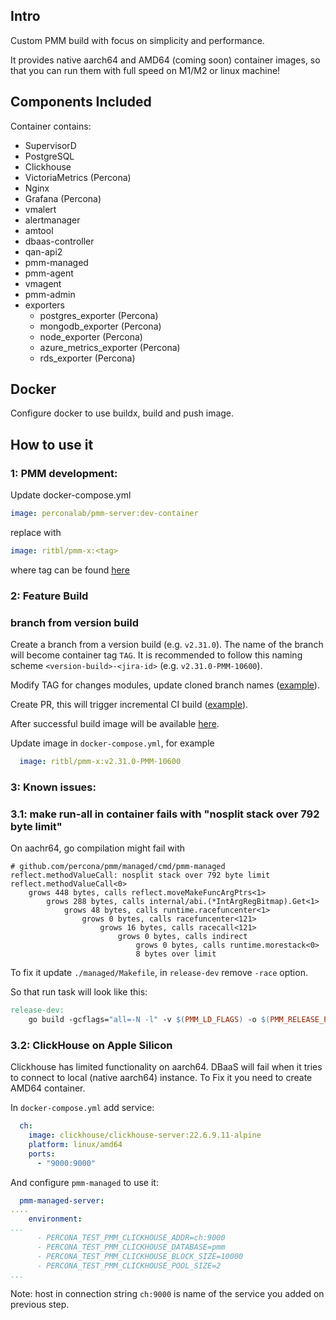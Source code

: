 ## Intro

Custom PMM build with focus on simplicity and performance.

It provides native aarch64 and AMD64 (coming soon) container images, so that you can run them with full speed on M1/M2 or linux machine! 

## Components Included

Container contains:
 - SupervisorD
 - PostgreSQL
 - Clickhouse
 - VictoriaMetrics (Percona)
 - Nginx
 - Grafana (Percona)
 - vmalert
 - alertmanager
 - amtool
 - dbaas-controller
 - qan-api2
 - pmm-managed
 - pmm-agent
 - vmagent
 - pmm-admin
 - exporters
   - postgres_exporter (Percona)
   - mongodb_exporter (Percona)
   - node_exporter (Percona)
   - azure_metrics_exporter (Percona)
   - rds_exporter (Percona)

## Docker 

Configure docker to use buildx, build and push image.

## How to use it

### 1: PMM development:

Update docker-compose.yml

```yaml
image: perconalab/pmm-server:dev-container
```

replace with

```yaml
image: ritbl/pmm-x:<tag>
```

where tag can be found [here](https://hub.docker.com/repository/registry-1.docker.io/ritbl/pmm-x/tags?page=1&ordering=last_updated) 

### 2: Feature Build

### branch from version build

Create a branch from a version build (e.g. `v2.31.0`). The name of the branch will become container tag `TAG`.
It is recommended to follow this naming scheme `<version-build>-<jira-id>` (e.g. `v2.31.0-PMM-10600`).

Modify TAG for changes modules, update cloned branch names ([example](https://github.com/ritbl/pmm-x/pull/34/files)).

Create PR, this will trigger incremental CI build ([example](https://github.com/ritbl/pmm-x/pull/34)).

After successful build image will be available [here](https://hub.docker.com/repository/docker/ritbl/pmm-x/tags?page=1&ordering=last_updated).


Update image in `docker-compose.yml`, for example
```yaml
  image: ritbl/pmm-x:v2.31.0-PMM-10600
```


### 3: Known issues:

### 3.1: make run-all in container fails with "nosplit stack over 792 byte limit"

On aachr64, go compilation might fail with

```
# github.com/percona/pmm/managed/cmd/pmm-managed
reflect.methodValueCall: nosplit stack over 792 byte limit
reflect.methodValueCall<0>
    grows 448 bytes, calls reflect.moveMakeFuncArgPtrs<1>
        grows 288 bytes, calls internal/abi.(*IntArgRegBitmap).Get<1>
            grows 48 bytes, calls runtime.racefuncenter<1>
                grows 0 bytes, calls racefuncenter<121>
                    grows 16 bytes, calls racecall<121>
                        grows 0 bytes, calls indirect
                            grows 0 bytes, calls runtime.morestack<0>
                            8 bytes over limit

```

To fix it update `./managed/Makefile`, in `release-dev` remove `-race` option.

So that run task will look like this:

```makefile
release-dev:
	go build -gcflags="all=-N -l" -v $(PMM_LD_FLAGS) -o $(PMM_RELEASE_PATH)/ ./cmd/...
```

### 3.2: ClickHouse on Apple Silicon
Clickhouse has limited functionality on aarch64. DBaaS will fail when it tries to connect to local (native aarch64) instance.
To Fix it you need to create AMD64 container.

In `docker-compose.yml` add service:

```yaml
  ch:
    image: clickhouse/clickhouse-server:22.6.9.11-alpine
    platform: linux/amd64
    ports:
      - "9000:9000"
```

And configure `pmm-managed` to use it:

```yaml
  pmm-managed-server:
....
    environment:
...
      - PERCONA_TEST_PMM_CLICKHOUSE_ADDR=ch:9000
      - PERCONA_TEST_PMM_CLICKHOUSE_DATABASE=pmm
      - PERCONA_TEST_PMM_CLICKHOUSE_BLOCK_SIZE=10000
      - PERCONA_TEST_PMM_CLICKHOUSE_POOL_SIZE=2
...
```

Note: host in connection string `ch:9000` is name of the service you added on previous step.


